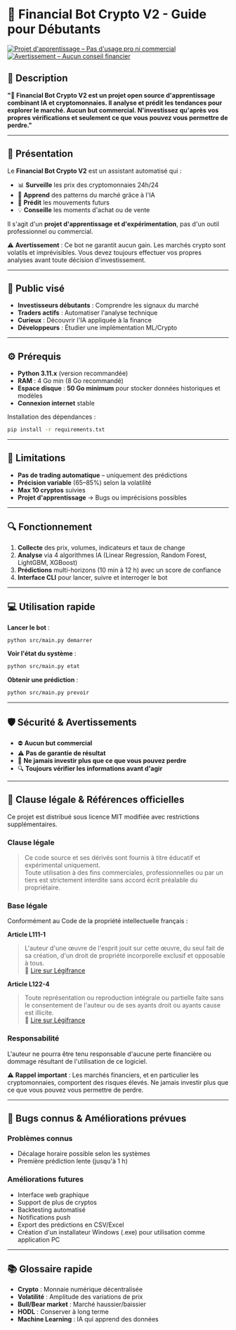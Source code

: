 # 🤖 Financial Bot Crypto V2 - Guide pour Débutants  
[![Projet d'apprentissage – Pas d'usage pro ni commercial](https://img.shields.io/badge/Projet%20d'apprentissage-Pas%20d'usage%20pro%20ni%20commercial-red)](#-sécurité--avertissements)  
[![Avertissement – Aucun conseil financier](https://img.shields.io/badge/Avertissement-Aucun%20conseil%20financier-orange)](#-sécurité--avertissements)  

## 📌 Description

**"🤖 Financial Bot Crypto V2 est un projet open source d'apprentissage combinant IA et cryptomonnaies. Il analyse et prédit les tendances pour explorer le marché. Aucun but commercial. N'investissez qu'après vos propres vérifications et seulement ce que vous pouvez vous permettre de perdre."**

---

## 📖 Présentation

Le **Financial Bot Crypto V2** est un assistant automatisé qui :  
- 📊 **Surveille** les prix des cryptomonnaies 24h/24  
- 🧠 **Apprend** des patterns du marché grâce à l'IA  
- 🎯 **Prédit** les mouvements futurs  
- 💡 **Conseille** les moments d'achat ou de vente  

Il s'agit d'un **projet d'apprentissage et d'expérimentation**, pas d'un outil professionnel ou commercial.  

⚠️ **Avertissement** : Ce bot ne garantit aucun gain. Les marchés crypto sont volatils et imprévisibles. Vous devez toujours effectuer vos propres analyses avant toute décision d'investissement.

---

## 🎯 Public visé

- **Investisseurs débutants** : Comprendre les signaux du marché  
- **Traders actifs** : Automatiser l'analyse technique  
- **Curieux** : Découvrir l'IA appliquée à la finance  
- **Développeurs** : Étudier une implémentation ML/Crypto  

---

## ⚙️ Prérequis

- **Python 3.11.x** (version recommandée)  
- **RAM** : 4 Go min (8 Go recommandé)  
- **Espace disque** : **50 Go minimum** pour stocker données historiques et modèles  
- **Connexion internet** stable  

Installation des dépendances :  
```bash
pip install -r requirements.txt
```

---

## 🚨 Limitations

- **Pas de trading automatique** – uniquement des prédictions
- **Précision variable** (65–85%) selon la volatilité
- **Max 10 cryptos** suivies
- **Projet d'apprentissage** → Bugs ou imprécisions possibles

---

## 🔍 Fonctionnement

1. **Collecte** des prix, volumes, indicateurs et taux de change
2. **Analyse** via 4 algorithmes IA (Linear Regression, Random Forest, LightGBM, XGBoost)
3. **Prédictions** multi-horizons (10 min à 12 h) avec un score de confiance
4. **Interface CLI** pour lancer, suivre et interroger le bot

---

## 💻 Utilisation rapide

**Lancer le bot** :
```bash
python src/main.py demarrer
```

**Voir l'état du système** :
```bash
python src/main.py etat
```

**Obtenir une prédiction** :
```bash
python src/main.py prevoir
```

---

## 🛡️ Sécurité & Avertissements

- ⛔ **Aucun but commercial**
- ⚠️ **Pas de garantie de résultat**
- 💸 **Ne jamais investir plus que ce que vous pouvez perdre**
- 🔍 **Toujours vérifier les informations avant d'agir**

---

## 📜 Clause légale & Références officielles

Ce projet est distribué sous licence MIT modifiée avec restrictions supplémentaires.

### Clause légale

> Ce code source et ses dérivés sont fournis à titre éducatif et expérimental uniquement.  
> Toute utilisation à des fins commerciales, professionnelles ou par un tiers est strictement interdite sans accord écrit préalable du propriétaire.

### Base légale

Conformément au Code de la propriété intellectuelle français :

**Article L111-1**  
> L'auteur d'une œuvre de l'esprit jouit sur cette œuvre, du seul fait de sa création, d'un droit de propriété incorporelle exclusif et opposable à tous.  
> 🔗 [Lire sur Légifrance](https://www.legifrance.gouv.fr/codes/article_lc/LEGIARTI000006278868/)

**Article L122-4**  
> Toute représentation ou reproduction intégrale ou partielle faite sans le consentement de l'auteur ou de ses ayants droit ou ayants cause est illicite.  
> 🔗 [Lire sur Légifrance](https://www.legifrance.gouv.fr/codes/article_lc/LEGIARTI000006278911/)

### Responsabilité

L'auteur ne pourra être tenu responsable d'aucune perte financière ou dommage résultant de l'utilisation de ce logiciel.

⚠️ **Rappel important** : Les marchés financiers, et en particulier les cryptomonnaies, comportent des risques élevés. Ne jamais investir plus que ce que vous pouvez vous permettre de perdre.

---

## 🐛 Bugs connus & Améliorations prévues

### Problèmes connus
- Décalage horaire possible selon les systèmes
- Première prédiction lente (jusqu'à 1 h)

### Améliorations futures
- Interface web graphique
- Support de plus de cryptos
- Backtesting automatisé
- Notifications push
- Export des prédictions en CSV/Excel
- Création d'un installateur Windows (.exe) pour utilisation comme application PC

---

## 📚 Glossaire rapide

- **Crypto** : Monnaie numérique décentralisée
- **Volatilité** : Amplitude des variations de prix
- **Bull/Bear market** : Marché haussier/baissier
- **HODL** : Conserver à long terme
- **Machine Learning** : IA qui apprend des données
